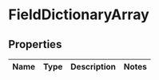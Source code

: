 
# FieldDictionaryArray

## Properties
Name | Type | Description | Notes
------------ | ------------- | ------------- | -------------



